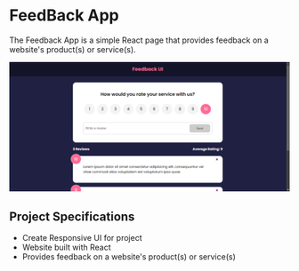 # FeedBack App

The Feedback App is a simple React page that provides feedback on a website's product(s) or service(s).

![feedback screenshot](public/FEEDBACK_APP.png)

## Project Specifications

- Create Responsive UI for project
- Website built with React
- Provides feedback on a website's product(s) or service(s)
